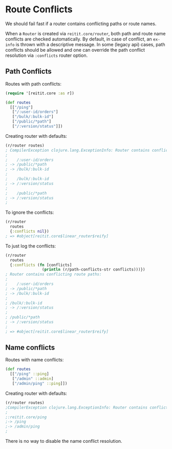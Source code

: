 # Route Conflicts

We should fail fast if a router contains conflicting paths or route names. 

When a `Router` is created via `reitit.core/router`, both path and route name conflicts are checked automatically. By default, in case of conflict, an `ex-info` is thrown with a descriptive message. In some (legacy api) cases, path conflicts should be allowed and one can override the path conflict resolution via `:conflicts` router option.

## Path Conflicts

Routes with path conflicts:

```clj
(require '[reitit.core :as r])

(def routes
  [["/ping"]
   ["/:user-id/orders"]
   ["/bulk/:bulk-id"]
   ["/public/*path"]
   ["/:version/status"]])
```

Creating router with defaults:

```clj
(r/router routes)
; CompilerException clojure.lang.ExceptionInfo: Router contains conflicting route paths:
;
;    /:user-id/orders
; -> /public/*path
; -> /bulk/:bulk-id
;
;    /bulk/:bulk-id
; -> /:version/status
;
;    /public/*path
; -> /:version/status
;
```

To ignore the conflicts:

```clj
(r/router
  routes
  {:conflicts nil})
; => #object[reitit.core$linear_router$reify]
```

To just log the conflicts:

```clj
(r/router
  routes
  {:conflicts (fn [conflicts]
                (println (r/path-conflicts-str conflicts)))})
; Router contains conflicting route paths:
;
;    /:user-id/orders
; -> /public/*path
; -> /bulk/:bulk-id
;
; /bulk/:bulk-id
; -> /:version/status
;
; /public/*path
; -> /:version/status
;
; => #object[reitit.core$linear_router$reify]
```

## Name conflicts

Routes with name conflicts:

```clj
(def routes
  [["/ping" ::ping]
   ["/admin" ::admin]
   ["/admin/ping" ::ping]])
```

Creating router with defaults:

```clj
(r/router routes)
;CompilerException clojure.lang.ExceptionInfo: Router contains conflicting route names:
;
;:reitit.core/ping
;-> /ping
;-> /admin/ping
;
```

There is no way to disable the name conflict resolution.
